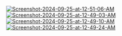 <a href="https://ibb.co/JC9HhDy"><img src="https://i.ibb.co/JC9HhDy/Screenshot-2024-09-25-at-12-51-06-AM.png" alt="Screenshot-2024-09-25-at-12-51-06-AM" border="0"></a>
<a href="https://ibb.co/QDsxn7v"><img src="https://i.ibb.co/QDsxn7v/Screenshot-2024-09-25-at-12-49-03-AM.png" alt="Screenshot-2024-09-25-at-12-49-03-AM" border="0"></a>
<a href="https://ibb.co/DgjhjXz"><img src="https://i.ibb.co/DgjhjXz/Screenshot-2024-09-25-at-12-49-10-AM.png" alt="Screenshot-2024-09-25-at-12-49-10-AM" border="0"></a>
<a href="https://ibb.co/sQsk5Fp"><img src="https://i.ibb.co/sQsk5Fp/Screenshot-2024-09-25-at-12-49-24-AM.png" alt="Screenshot-2024-09-25-at-12-49-24-AM" border="0"></a>
